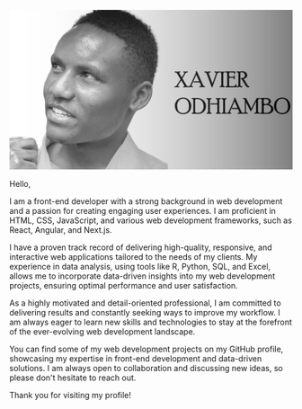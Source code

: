 ![I am a web developer form Nairobi, Kenya](https://github.com/Xavi-O/Xavi-O/blob/main/preview.gif)

Hello,


I am a front-end developer with a strong background in web development and a passion for creating engaging user experiences. I am proficient in HTML, CSS, JavaScript, and various web development frameworks, such as React, Angular, and Next.js.


I have a proven track record of delivering high-quality, responsive, and interactive web applications tailored to the needs of my clients. My experience in data analysis, using tools like R, Python, SQL, and Excel, allows me to incorporate data-driven insights into my web development projects, ensuring optimal performance and user satisfaction.


As a highly motivated and detail-oriented professional, I am committed to delivering results and constantly seeking ways to improve my workflow. I am always eager to learn new skills and technologies to stay at the forefront of the ever-evolving web development landscape.


You can find some of my web development projects on my GitHub profile, showcasing my expertise in front-end development and data-driven solutions. I am always open to collaboration and discussing new ideas, so please don't hesitate to reach out.


Thank you for visiting my profile!
